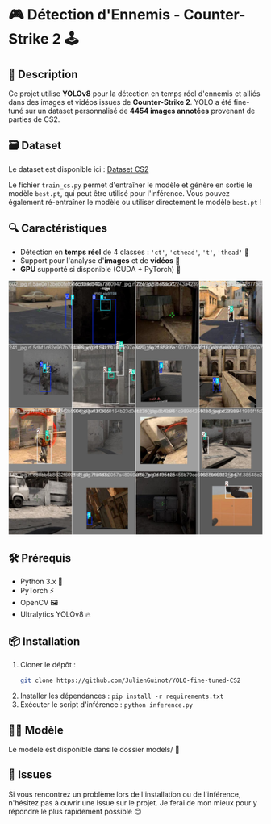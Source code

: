 # 🎮 Détection d'Ennemis - Counter-Strike 2 🕹️

## 📜 Description
Ce projet utilise **YOLOv8** pour la détection en temps réel d'ennemis et alliés dans des images et vidéos issues de **Counter-Strike 2**. YOLO a été fine-tuné sur un dataset personnalisé de **4454 images annotées** provenant de parties de CS2.

## 🗃️ Dataset
Le dataset est disponible ici : [Dataset CS2](https://universe.roboflow.com/asd-culfr/wlots/dataset/1)

Le fichier `train_cs.py` permet d'entraîner le modèle et génère en sortie le modèle `best.pt`, qui peut être utilisé pour l'inférence. Vous pouvez également ré-entraîner le modèle ou utiliser directement le modèle `best.pt` !

## 🔍 Caractéristiques
- Détection en **temps réel** de 4 classes : `'ct'`, `'cthead'`, `'t'`, `'thead'` 🚨
- Support pour l'analyse d'**images** et de **vidéos** 🎥
- **GPU** supporté si disponible (CUDA + PyTorch) 💪

![batch test](train_batch.jpg)



## 🛠️ Prérequis
- Python 3.x 🐍
- PyTorch ⚡
- OpenCV 🖼️
- Ultralytics YOLOv8 🔥

## 📦 Installation
1. Cloner le dépôt : 
   ```bash
   git clone https://github.com/JulienGuinot/YOLO-fine-tuned-CS2
   ```
2. Installer les dépendances : `pip install -r requirements.txt`
3. Exécuter le script d'inférence : `python inference.py`


## 🧑‍💻 Modèle

Le modèle est disponible dans le dossier models/ 🚀


## 🐞 Issues

Si vous rencontrez un problème lors de l'installation ou de l'inférence, n'hésitez pas à ouvrir une Issue sur le projet. Je ferai de mon mieux pour y répondre le plus rapidement possible 😊
